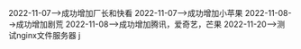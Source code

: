 2022-11-07-->成功增加厂长和快看
2022-11-07-->成功增加小苹果
2022-11-08-->成功增加剧荒
2022-11-08-->成功增加腾讯，爱奇艺，芒果
2022-11-20-->测试nginx文件服务器 
j
